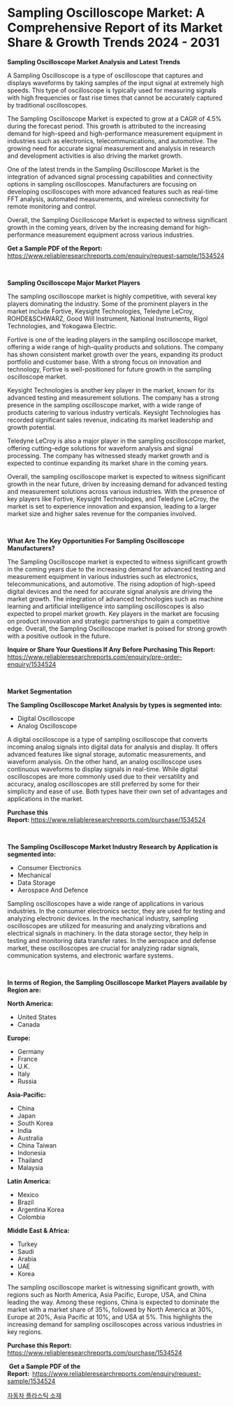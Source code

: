 <p><h1>Sampling Oscilloscope Market: A Comprehensive Report of its Market Share & Growth Trends 2024 - 2031</h1></p><p><strong>Sampling Oscilloscope Market Analysis and Latest Trends</strong></p>
<p><p>A Sampling Oscilloscope is a type of oscilloscope that captures and displays waveforms by taking samples of the input signal at extremely high speeds. This type of oscilloscope is typically used for measuring signals with high frequencies or fast rise times that cannot be accurately captured by traditional oscilloscopes.</p><p>The Sampling Oscilloscope Market is expected to grow at a CAGR of 4.5% during the forecast period. This growth is attributed to the increasing demand for high-speed and high-performance measurement equipment in industries such as electronics, telecommunications, and automotive. The growing need for accurate signal measurement and analysis in research and development activities is also driving the market growth.</p><p>One of the latest trends in the Sampling Oscilloscope Market is the integration of advanced signal processing capabilities and connectivity options in sampling oscilloscopes. Manufacturers are focusing on developing oscilloscopes with more advanced features such as real-time FFT analysis, automated measurements, and wireless connectivity for remote monitoring and control.</p><p>Overall, the Sampling Oscilloscope Market is expected to witness significant growth in the coming years, driven by the increasing demand for high-performance measurement equipment across various industries.</p></p>
<p><strong>Get a Sample PDF of the Report:&nbsp;</strong> <a href="https://www.reliableresearchreports.com/enquiry/request-sample/1534524">https://www.reliableresearchreports.com/enquiry/request-sample/1534524</a></p>
<p>&nbsp;</p>
<p><strong>Sampling Oscilloscope Major Market Players</strong></p>
<p><p>The sampling oscilloscope market is highly competitive, with several key players dominating the industry. Some of the prominent players in the market include Fortive, Keysight Technologies, Teledyne LeCroy, ROHDE&SCHWARZ, Good Will Instrument, National Instruments, Rigol Technologies, and Yokogawa Electric.</p><p>Fortive is one of the leading players in the sampling oscilloscope market, offering a wide range of high-quality products and solutions. The company has shown consistent market growth over the years, expanding its product portfolio and customer base. With a strong focus on innovation and technology, Fortive is well-positioned for future growth in the sampling oscilloscope market.</p><p>Keysight Technologies is another key player in the market, known for its advanced testing and measurement solutions. The company has a strong presence in the sampling oscilloscope market, with a wide range of products catering to various industry verticals. Keysight Technologies has recorded significant sales revenue, indicating its market leadership and growth potential.</p><p>Teledyne LeCroy is also a major player in the sampling oscilloscope market, offering cutting-edge solutions for waveform analysis and signal processing. The company has witnessed steady market growth and is expected to continue expanding its market share in the coming years.</p><p>Overall, the sampling oscilloscope market is expected to witness significant growth in the near future, driven by increasing demand for advanced testing and measurement solutions across various industries. With the presence of key players like Fortive, Keysight Technologies, and Teledyne LeCroy, the market is set to experience innovation and expansion, leading to a larger market size and higher sales revenue for the companies involved.</p></p>
<p>&nbsp;</p>
<p><strong>What Are The Key Opportunities For Sampling Oscilloscope Manufacturers?</strong></p>
<p><p>The Sampling Oscilloscope market is expected to witness significant growth in the coming years due to the increasing demand for advanced testing and measurement equipment in various industries such as electronics, telecommunications, and automotive. The rising adoption of high-speed digital devices and the need for accurate signal analysis are driving the market growth. The integration of advanced technologies such as machine learning and artificial intelligence into sampling oscilloscopes is also expected to propel market growth. Key players in the market are focusing on product innovation and strategic partnerships to gain a competitive edge. Overall, the Sampling Oscilloscope market is poised for strong growth with a positive outlook in the future.</p></p>
<p><strong>Inquire or Share Your Questions If Any Before Purchasing This Report:</strong> <a href="https://www.reliableresearchreports.com/enquiry/pre-order-enquiry/1534524">https://www.reliableresearchreports.com/enquiry/pre-order-enquiry/1534524</a></p>
<p>&nbsp;</p>
<p><strong>Market Segmentation</strong></p>
<p><strong>The Sampling Oscilloscope Market Analysis by types is segmented into:</strong></p>
<p><ul><li>Digital Oscilloscope</li><li>Analog Oscilloscope</li></ul></p>
<p><p>A digital oscilloscope is a type of sampling oscilloscope that converts incoming analog signals into digital data for analysis and display. It offers advanced features like signal storage, automatic measurements, and waveform analysis. On the other hand, an analog oscilloscope uses continuous waveforms to display signals in real-time. While digital oscilloscopes are more commonly used due to their versatility and accuracy, analog oscilloscopes are still preferred by some for their simplicity and ease of use. Both types have their own set of advantages and applications in the market.</p></p>
<p><strong>Purchase this Report:&nbsp;</strong><a href="https://www.reliableresearchreports.com/purchase/1534524">https://www.reliableresearchreports.com/purchase/1534524</a></p>
<p>&nbsp;</p>
<p><strong>The Sampling Oscilloscope Market Industry Research by Application is segmented into:</strong></p>
<p><ul><li>Consumer Electronics</li><li>Mechanical</li><li>Data Storage</li><li>Aerospace And Defence</li></ul></p>
<p><p>Sampling oscilloscopes have a wide range of applications in various industries. In the consumer electronics sector, they are used for testing and analyzing electronic devices. In the mechanical industry, sampling oscilloscopes are utilized for measuring and analyzing vibrations and electrical signals in machinery. In the data storage sector, they help in testing and monitoring data transfer rates. In the aerospace and defense market, these oscilloscopes are crucial for analyzing radar signals, communication systems, and electronic warfare systems.</p></p>
<p>&nbsp;</p>
<p><strong>In terms of Region, the Sampling Oscilloscope Market Players available by Region are:</strong></p>
<p>
    <p> <strong> North America: </strong>
        <ul>
            <li>United States</li>
            <li>Canada</li>
        </ul>
        </p> 
    <p> <strong> Europe: </strong>
        <ul>
            <li>Germany</li>
            <li>France</li>
            <li>U.K.</li>
            <li>Italy</li>
            <li>Russia</li>
        </ul>
        </p> 
    <p> <strong> Asia-Pacific: </strong>
        <ul>
            <li>China</li>
            <li>Japan</li>
            <li>South Korea</li>
            <li>India</li>
            <li>Australia</li>
            <li>China Taiwan</li>
            <li>Indonesia</li>
            <li>Thailand</li>
            <li>Malaysia</li>
        </ul>
        </p> 
    <p> <strong> Latin America: </strong>
        <ul>
            <li>Mexico</li>
            <li>Brazil</li>
            <li>Argentina Korea</li>
            <li>Colombia</li>
        </ul>
        </p> 
    <p> <strong> Middle East & Africa: </strong>
        <ul>
            <li>Turkey</li>
            <li>Saudi</li>
            <li>Arabia</li>
            <li>UAE</li>
            <li>Korea</li>
        </ul>
    </p>
    </p>
<p><p>The sampling oscilloscope market is witnessing significant growth, with regions such as North America, Asia Pacific, Europe, USA, and China leading the way. Among these regions, China is expected to dominate the market with a market share of 35%, followed by North America at 30%, Europe at 20%, Asia Pacific at 10%, and USA at 5%. This highlights the increasing demand for sampling oscilloscopes across various industries in key regions.</p></p>
<p><strong>Purchase this Report: </strong><a href="https://www.reliableresearchreports.com/purchase/1534524">https://www.reliableresearchreports.com/purchase/1534524</a></p>
<p>&nbsp;<strong>Get a Sample PDF of the Report:&nbsp;&nbsp;</strong><a href="https://www.reliableresearchreports.com/enquiry/request-sample/1534524">https://www.reliableresearchreports.com/enquiry/request-sample/1534524</a></p>
<p><strong></strong></p>
<p><p><a href="https://github.com/idcefvhkdut6/Market-Research-Report-List-1/blob/main/93068858555.md">자동차 플라스틱 소재</a></p></p>